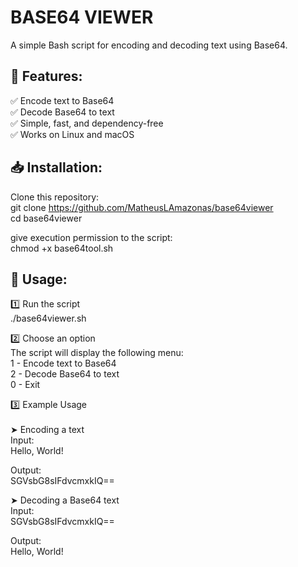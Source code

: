 # BASE64 VIEWER
A simple Bash script for encoding and decoding text using Base64.

## 📌 Features:
✅ Encode text to Base64<br>
✅ Decode Base64 to text<br>
✅ Simple, fast, and dependency-free<br>
✅ Works on Linux and macOS<br>

## 📥 Installation:
Clone this repository:<br>
git clone https://github.com/MatheusLAmazonas/base64viewer<br>
cd base64viewer<br>

give execution permission to the script:<br>
chmod +x base64tool.sh

## 🚀 Usage:

1️⃣ Run the script<br>
./base64viewer.sh<br>


2️⃣ Choose an option<br>
The script will display the following menu:<br>
1 - Encode text to Base64  <br>
2 - Decode Base64 to text  <br>
0 - Exit  <br>

3️⃣ Example Usage<br>
<br>
➤ Encoding a text<br>
Input:<br>
Hello, World!<br>

Output:<br>
SGVsbG8sIFdvcmxkIQ==<br>

➤ Decoding a Base64 text<br>
Input:<br>
SGVsbG8sIFdvcmxkIQ==<br>

Output:<br>
Hello, World!<br>

